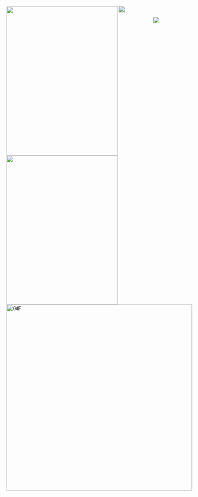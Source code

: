 
<img  align="left" src="https://github-readme-stats.vercel.app/api/top-langs/?username=MrAbdelaziz&theme=dracula&title_color=07ddf4&text_color=fff" width="300" height="400"/>
<img  align="left" src="https://www.pinclipart.com/picdir/big/533-5333406_vector-free-stock-ray-kon-wiki-fandom-powered.png" width="300" height="400" /> 

<img align="left" alt="GIF" src="https://i.gifer.com/39Cg.gif" width="500"/>


<img  src="https://github-readme-stats.vercel.app/api?username=MrAbdelaziz&show_icons=true&bg_color=30,282a36,282a36&title_color=07ddf4&text_color=fff&icon_color=07ddf4">

<p align="center">
<img src="https://visitor-badge.laobi.icu/badge?page_id=MrAbdelaziz" id="counter">
</p>
